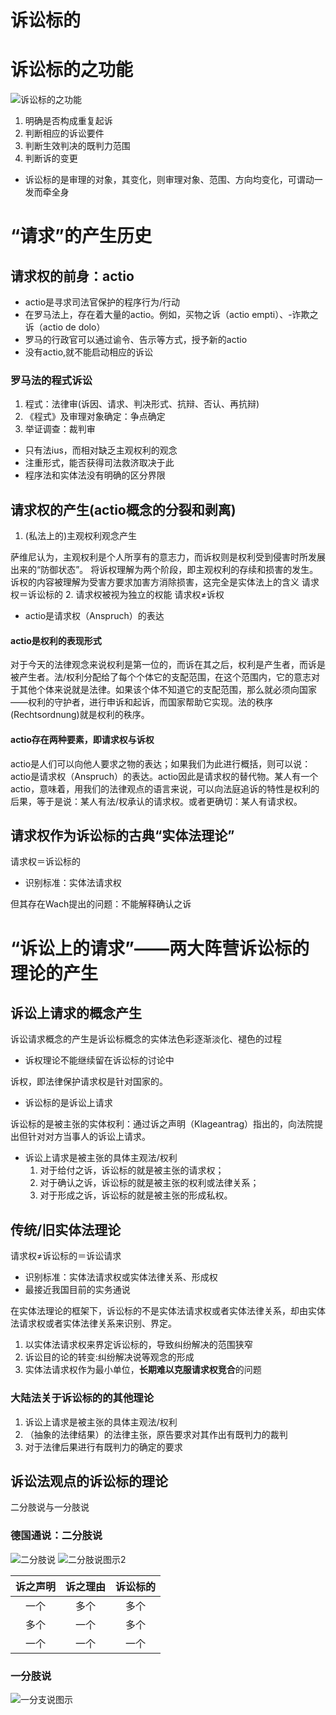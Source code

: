 # 诉讼标的
# 诉讼标的之功能
![诉讼标的之功能](./img/20240322-2.png)
1. 明确是否构成重复起诉 
2. 判断相应的诉讼要件
3. 判断生效判决的既判力范围
4. 判断诉的变更
- 诉讼标的是审理的对象，其变化，则审理对象、范围、方向均变化，可谓动一发而牵全身
# “请求”的产生历史
## 请求权的前身：actio
- actio是寻求司法官保护的程序行为/行动
- 在罗马法上，存在着大量的actio。例如，买物之诉（actio empti）、-诈欺之诉（actio de dolo）
- 罗马的行政官可以通过谕令、告示等方式，授予新的actio
- 没有actio,就不能启动相应的诉讼
### 罗马法的程式诉讼
1. 程式：法律审(诉因、请求、判决形式、抗辩、否认、再抗辩)
2. 《程式》及审理对象确定：争点确定
3. 举证调查：裁判审
- 只有法ius，而相对缺乏主观权利的观念
- 注重形式，能否获得司法救济取决于此
- 程序法和实体法没有明确的区分界限
## 请求权的产生(actio概念的分裂和剥离)
1. (私法上的)主观权利观念产生

萨维尼认为，主观权利是个人所享有的意志力，而诉权则是权利受到侵害时所发展出来的“防御状态”。
将诉权理解为两个阶段，即主观权利的存续和损害的发生。诉权的内容被理解为受害方要求加害方消除损害，这完全是实体法上的含义
请求权＝诉讼标的
2. 请求权被视为独立的权能
请求权≠诉权
- actio是请求权（Anspruch）的表达
#### actio是权利的表现形式 
对于今天的法律观念来说权利是第一位的，而诉在其之后，权利是产生者，而诉是被产生者。法/权利分配给了每个个体它的支配范围，在这个范围内，它的意志对于其他个体来说就是法律。如果该个体不知道它的支配范围，那么就必须向国家——权利的守护者，进行申诉和起诉，而国家帮助它实现。法的秩序(Rechtsordnung)就是权利的秩序。
#### actio存在两种要素，即请求权与诉权 
actio是人们可以向他人要求之物的表达；如果我们为此进行概括，则可以说：actio是请求权（Anspruch）的表达。actio因此是请求权的替代物。某人有一个actio，意味着，用我们的法律观点的语言来说，可以向法庭追诉的特性是权利的后果，等于是说：某人有法/权承认的请求权。或者更确切：某人有请求权。
## 请求权作为诉讼标的古典“实体法理论”
请求权＝诉讼标的
- 识别标准：实体法请求权

但其存在Wach提出的问题：不能解释确认之诉
# “诉讼上的请求”——两大阵营诉讼标的理论的产生
## 诉讼上请求的概念产生
诉讼请求概念的产生是诉讼标概念的实体法色彩逐渐淡化、褪色的过程
- 诉权理论不能继续留在诉讼标的讨论中 

诉权，即法律保护请求权是针对国家的。
- 诉讼标的是诉讼上请求 

诉讼标的是被主张的实体权利：通过诉之声明（Klageantrag）指出的，向法院提出但针对对方当事人的诉讼上请求。
- 诉讼上请求是被主张的具体主观法/权利 
  1. 对于给付之诉，诉讼标的就是被主张的请求权；
  2. 对于确认之诉，诉讼标的就是被主张的权利或法律关系；
  3. 对于形成之诉，诉讼标的就是被主张的形成私权。
## 传统/旧实体法理论
请求权≠诉讼标的＝诉讼请求
- 识别标准：实体法请求权或实体法律关系、形成权
- 最接近我国目前的实务通说

在实体法理论的框架下，诉讼标的不是实体法请求权或者实体法律关系，却由实体法请求权或者实体法律关系来识别、界定。

1. 以实体法请求权来界定诉讼标的，导致纠纷解决的范围狭窄
2. 诉讼目的论的转变:纠纷解决说等观念的形成
3. 实体法请求权作为最小单位，**长期难以克服请求权竞合**的问题
### 大陆法关于诉讼标的的其他理论
1. 诉讼上请求是被主张的具体主观法/权利
2. （抽象的法律结果）的法律主张，原告要求对其作出有既判力的裁判 
3. 对于法律后果进行有既判力的确定的要求
## 诉讼法观点的诉讼标的理论
二分肢说与一分肢说
### 德国通说：二分肢说
![二分肢说](./img/20240322-3.png)
![二分肢说图示2](./img/20240322-4.png)

|诉之声明|诉之理由|诉讼标的|
|:---:|:---:|:---:|
|一个|多个|多个|
|多个|一个|多个|
|一个|一个|一个|
### 一分肢说
![一分支说图示](./img/20240325-3.png)

